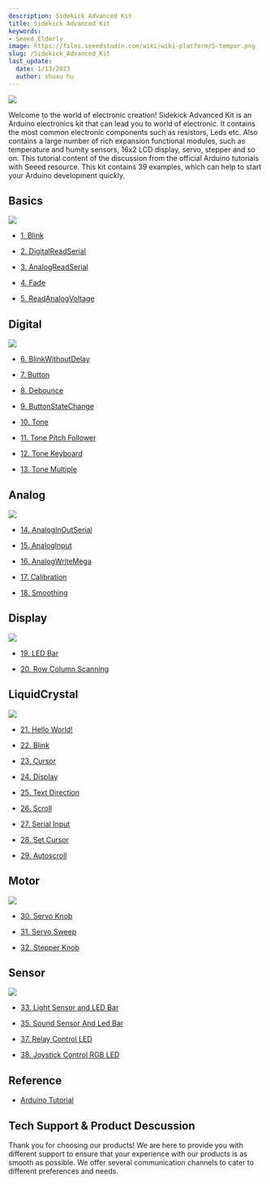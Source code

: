 ```yaml
---
description: Sidekick Advanced Kit
title: Sidekick Advanced Kit
keywords:
- Seeed_Elderly
image: https://files.seeedstudio.com/wiki/wiki-platform/S-tempor.png
slug: /Sidekick_Advanced_Kit
last_update:
  date: 1/13/2023
  author: shuxu hu
---
```


![](https://files.seeedstudio.com/wiki/Sidekick_Advanced_Kit/img/SKP-0.jpg)

Welcome to the world of electronic creation! Sidekick Advanced Kit is an Arduino electronics kit that can lead you to world of electronic. It contains the most common electronic components such as resistors, Leds etc. Also contains a large number of rich expansion functional modules, such as temperature and humity sensors, 16x2 LCD display, servo, stepper and so on. This tutorial content of the discussion from the official Arduino tutorials with Seeed resource. This kit contains 39 examples, which can help to start your Arduino development quickly.

##   Basics


![](https://files.seeedstudio.com/wiki/Sidekick_Advanced_Kit/img/SKP-1.jpg)


*   [1. Blink](https://arduino.cc/en/Tutorial/Blink)

*   [2. DigitalReadSerial](https://arduino.cc/en/Tutorial/DigitalReadSerial)

*   [3. AnalogReadSerial](https://arduino.cc/en/Tutorial/AnalogReadSerial)

*   [4. Fade](https://arduino.cc/en/Tutorial/Fade)

*   [5. ReadAnalogVoltage](https://arduino.cc/en/Tutorial/ReadAnalogVoltage)

##   Digital


![](https://files.seeedstudio.com/wiki/Sidekick_Advanced_Kit/img/SKP-2.jpg)

*   [6. BlinkWithoutDelay](https://arduino.cc/en/Tutorial/BlinkWithoutDelay)

*   [7. Button](https://arduino.cc/en/Tutorial/Button)

*   [8. Debounce](https://arduino.cc/en/Tutorial/Debounce)

*   [9. ButtonStateChange](https://arduino.cc/en/Tutorial/ButtonStateChange)

*   [10. Tone](https://arduino.cc/en/Tutorial/Tone)

*   [11. Tone Pitch Follower](https://arduino.cc/en/Tutorial/Tone2)

*   [12. Tone Keyboard](https://arduino.cc/en/Tutorial/Tone3)

*   [13. Tone Multiple](https://arduino.cc/en/Tutorial/Tone4)

##   Analog

![](https://files.seeedstudio.com/wiki/Sidekick_Advanced_Kit/img/SKP-3.jpg)

*   [14. AnalogInOutSerial](https://arduino.cc/en/Tutorial/AnalogInOutSerial)

*   [15. AnalogInput](https://arduino.cc/en/Tutorial/AnalogInput)

*   [16. AnalogWriteMega](https://arduino.cc/en/Tutorial/AnalogWriteMega)

*   [17. Calibration](https://arduino.cc/en/Tutorial/Calibration)

*   [18. Smoothing](https://arduino.cc/en/Tutorial/Smoothing)

##   Display

![](https://files.seeedstudio.com/wiki/Sidekick_Advanced_Kit/img/SKP-4.jpg)


*   [19. LED Bar](https://arduino.cc/en/Tutorial/BarGraph)

*   [20. Row Column Scanning](https://arduino.cc/en/Tutorial/RowColumnScanning)

##   LiquidCrystal

![](https://files.seeedstudio.com/wiki/Sidekick_Advanced_Kit/img/SKP-5.jpg)


*   [21. Hello World!](https://arduino.cc/en/Tutorial/LiquidCrystal)

*   [22. Blink](https://arduino.cc/en/Tutorial/LiquidCrystalBlink)

*   [23. Cursor](https://arduino.cc/en/Tutorial/LiquidCrystalCursor)

*   [24. Display](https://arduino.cc/en/Tutorial/LiquidCrystalDisplay)

*   [25. Text Direction](https://arduino.cc/en/Tutorial/LiquidCrystalTextDirection)

*   [26. Scroll](https://arduino.cc/en/Tutorial/LiquidCrystalScroll)

*   [27. Serial Input](https://arduino.cc/en/Tutorial/LiquidCrystalSerial)

*   [28. Set Cursor](https://arduino.cc/en/Tutorial/LiquidCrystalSetCursor)

*   [29. Autoscroll](https://arduino.cc/en/Tutorial/LiquidCrystalAutoscroll)

##   Motor

![](https://files.seeedstudio.com/wiki/Sidekick_Advanced_Kit/img/SKP-6.jpg)


*   [30. Servo Knob](https://arduino.cc/en/Tutorial/Knob)

*   [31. Servo Sweep](https://arduino.cc/en/Tutorial/Sweep)

*   [32. Stepper Knob](https://arduino.cc/en/Tutorial/MotorKnob)

##   Sensor

![](https://files.seeedstudio.com/wiki/Sidekick_Advanced_Kit/img/SKP-7.jpg)


*   [33. Light Sensor and LED Bar](https://seeeddoc.github.io/Light_Sensor_and_LED_Bar/)



*   [35. Sound Sensor And Led Bar](https://seeeddoc.github.io/Sound_Sensor_And_LED_Bar/)


*   [37. Relay Control LED](https://seeeddoc.github.io/Relay_Control_LED/)

*   [38. Joystick Control RGB LED](https://seeeddoc.github.io/Joystick_Control_RGB_Led/)


##   Reference

*   [Arduino Tutorial](https://arduino.cc/en/Tutorial/HomePage)

## Tech Support & Product Descussion

Thank you for choosing our products! We are here to provide you with different support to ensure that your experience with our products is as smooth as possible. We offer several communication channels to cater to different preferences and needs.

<div class="button_tech_support_container">
<a href="https://forum.seeedstudio.com/" class="button_forum"></a> 
<a href="https://www.seeedstudio.com/contacts" class="button_email"></a>
</div>

<div class="button_tech_support_container">
<a href="https://discord.gg/eWkprNDMU7" class="button_discord"></a> 
<a href="https://github.com/Seeed-Studio/wiki-documents/discussions/69" class="button_discussion"></a>
</div>
